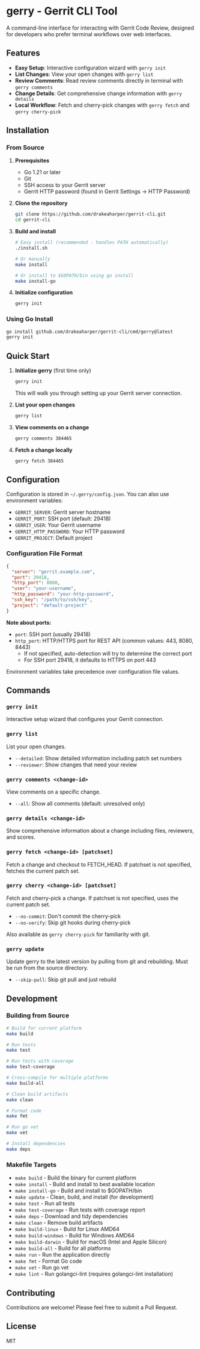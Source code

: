 # gerry - Gerrit CLI Tool

A command-line interface for interacting with Gerrit Code Review, designed for developers who prefer terminal workflows over web interfaces.

## Features

- **Easy Setup**: Interactive configuration wizard with `gerry init`
- **List Changes**: View your open changes with `gerry list`
- **Review Comments**: Read review comments directly in terminal with `gerry comments`
- **Change Details**: Get comprehensive change information with `gerry details`
- **Local Workflow**: Fetch and cherry-pick changes with `gerry fetch` and `gerry cherry-pick`

## Installation

### From Source

1. **Prerequisites**
   - Go 1.21 or later
   - Git
   - SSH access to your Gerrit server
   - Gerrit HTTP password (found in Gerrit Settings → HTTP Password)

2. **Clone the repository**
   ```bash
   git clone https://github.com/drakeaharper/gerrit-cli.git
   cd gerrit-cli
   ```

3. **Build and install**
   ```bash
   # Easy install (recommended - handles PATH automatically)
   ./install.sh
   
   # Or manually
   make install
   
   # Or install to $GOPATH/bin using go install
   make install-go
   ```

4. **Initialize configuration**
   ```bash
   gerry init
   ```

### Using Go Install

```bash
go install github.com/drakeaharper/gerrit-cli/cmd/gerry@latest
gerry init
```

## Quick Start

1. **Initialize gerry** (first time only)
   ```bash
   gerry init
   ```
   This will walk you through setting up your Gerrit server connection.

2. **List your open changes**
   ```bash
   gerry list
   ```

3. **View comments on a change**
   ```bash
   gerry comments 384465
   ```

4. **Fetch a change locally**
   ```bash
   gerry fetch 384465
   ```

## Configuration

Configuration is stored in `~/.gerry/config.json`. You can also use environment variables:

- `GERRIT_SERVER`: Gerrit server hostname
- `GERRIT_PORT`: SSH port (default: 29418)
- `GERRIT_USER`: Your Gerrit username
- `GERRIT_HTTP_PASSWORD`: Your HTTP password
- `GERRIT_PROJECT`: Default project

### Configuration File Format

```json
{
  "server": "gerrit.example.com",
  "port": 29418,
  "http_port": 8080,
  "user": "your-username",
  "http_password": "your-http-password",
  "ssh_key": "/path/to/ssh/key",
  "project": "default-project"
}
```

**Note about ports:**
- `port`: SSH port (usually 29418)
- `http_port`: HTTP/HTTPS port for REST API (common values: 443, 8080, 8443)
  - If not specified, auto-detection will try to determine the correct port
  - For SSH port 29418, it defaults to HTTPS on port 443

Environment variables take precedence over configuration file values.

## Commands

### `gerry init`
Interactive setup wizard that configures your Gerrit connection.

### `gerry list`
List your open changes.
- `--detailed`: Show detailed information including patch set numbers
- `--reviewer`: Show changes that need your review

### `gerry comments <change-id>`
View comments on a specific change.
- `--all`: Show all comments (default: unresolved only)

### `gerry details <change-id>`
Show comprehensive information about a change including files, reviewers, and scores.

### `gerry fetch <change-id> [patchset]`
Fetch a change and checkout to FETCH_HEAD. If patchset is not specified, fetches the current patch set.

### `gerry cherry <change-id> [patchset]`
Fetch and cherry-pick a change. If patchset is not specified, uses the current patch set.
- `--no-commit`: Don't commit the cherry-pick
- `--no-verify`: Skip git hooks during cherry-pick

Also available as `gerry cherry-pick` for familiarity with git.

### `gerry update`
Update gerry to the latest version by pulling from git and rebuilding. Must be run from the source directory.
- `--skip-pull`: Skip git pull and just rebuild

## Development

### Building from Source

```bash
# Build for current platform
make build

# Run tests
make test

# Run tests with coverage
make test-coverage

# Cross-compile for multiple platforms
make build-all

# Clean build artifacts
make clean

# Format code
make fmt

# Run go vet
make vet

# Install dependencies
make deps
```

### Makefile Targets

- `make build` - Build the binary for current platform
- `make install` - Build and install to best available location
- `make install-go` - Build and install to $GOPATH/bin
- `make update` - Clean, build, and install (for development)
- `make test` - Run all tests
- `make test-coverage` - Run tests with coverage report
- `make deps` - Download and tidy dependencies
- `make clean` - Remove build artifacts
- `make build-linux` - Build for Linux AMD64
- `make build-windows` - Build for Windows AMD64
- `make build-darwin` - Build for macOS (Intel and Apple Silicon)
- `make build-all` - Build for all platforms
- `make run` - Run the application directly
- `make fmt` - Format Go code
- `make vet` - Run go vet
- `make lint` - Run golangci-lint (requires golangci-lint installation)

## Contributing

Contributions are welcome! Please feel free to submit a Pull Request.

## License

MIT
